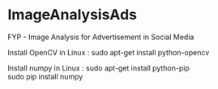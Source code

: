 # ImageAnalysisAds
FYP - Image Analysis for Advertisement in Social Media 

Install OpenCV in Linux :
sudo apt-get install python-opencv

Install numpy in Linux :
sudo apt-get install python-pip  
sudo pip install numpy


